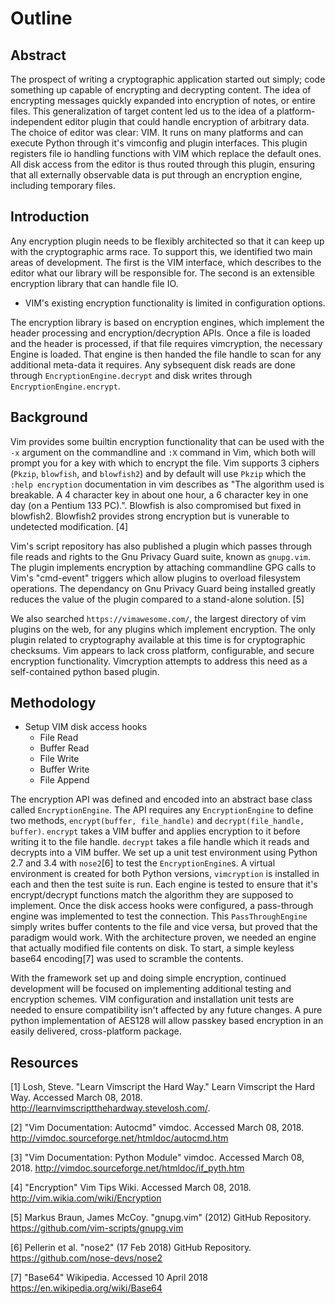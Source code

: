 # Outline

## Abstract
The prospect of writing a cryptographic application started out simply; code something up capable of encrypting and decrypting content.  The idea of encrypting messages quickly expanded into encryption of notes, or entire files.  This generalization of target content led us to the idea of a platform-independent editor plugin that could handle encryption of arbitrary data.  The choice of editor was clear: VIM. It runs on many platforms and can execute Python through it's vimconfig and plugin interfaces.  This plugin registers file io handling functions with VIM which replace the default ones.  All disk access from the editor is thus routed through this plugin, ensuring that all externally observable data is put through an encryption engine, including temporary files.

## Introduction
Any encryption plugin needs to be flexibly architected so that it can keep up with the cryptographic arms race.  To support this, we identified two main areas of development.  The first is the VIM interface, which describes to the editor what our library will be responsible for.  The second is an extensible encryption library that can handle file IO.

- VIM's existing encryption functionality is limited in configuration options.

The encryption library is based on encryption engines, which implement the header processing and encryption/decryption APIs.  Once a file is loaded and the header is processed, if that file requires vimcryption, the necessary Engine is loaded.  That engine is then handed the file handle to scan for any additional meta-data it requires.  Any sybsequent disk reads are done through `EncryptionEngine.decrypt` and disk writes through `EncryptionEngine.encrypt`.

## Background 

Vim provides some builtin encryption functionality that can be used with the `-x` argument on the commandline and `:X` command in Vim, which both will prompt you for a key with which to encrypt the file. Vim supports 3 ciphers (`Pkzip`, `blowfish`, and `blowfish2`) and by default will use `Pkzip` which the `:help encryption` documentation in vim describes as "The algorithm used is breakable. A 4 character key in about one hour, a 6 character key in one day (on a Pentium 133 PC).". Blowfish is also compromised but fixed in blowfish2. Blowfish2 provides strong encryption but is vunerable to undetected modification. [4] 

Vim's script repository has also published a plugin which passes through file reads and rights to the Gnu Privacy Guard suite, known as `gnupg.vim`. The plugin implements encryption by attaching commandline GPG calls to Vim's "cmd-event" triggers which allow plugins to overload filesystem operations. The dependancy on Gnu Privacy Guard being installed greatly reduces the value of the plugin compared to a stand-alone solution. [5]

We also searched `https://vimawesome.com/`, the largest directory of vim plugins on the web, for any plugins which implement encryption. The only plugin related to cryptography available at this time is for cryptographic checksums. Vim appears to lack cross platform, configurable, and secure encryption functionality. Vimcryption attempts to address this need as a self-contained python based plugin. 


## Methodology
- Setup VIM disk access hooks
    - File Read
    - Buffer Read
    - File Write
    - Buffer Write
    - File Append

The encryption API was defined and encoded into an abstract base class called `EncryptionEngine`.  The API requires any `EncryptionEngine` to define two methods, `encrypt(buffer, file_handle)` and `decrypt(file_handle, buffer)`.  `encrypt` takes a VIM buffer and applies encryption to it before writing it to the file handle.  `decrypt` takes a file handle which it reads and decrypts into a VIM buffer.  We set up a unit test environment using Python 2.7 and 3.4 with `nose2`[6] to test the `EncryptionEngine`s.  A virtual environment is created for both Python versions, `vimcryption` is installed in each and then the test suite is run.  Each engine is tested to ensure that it's encrypt/decrypt functions match the algorithm they are supposed to implement.  Once the disk access hooks were configured, a pass-through engine was implemented to test the connection.  This `PassThroughEngine` simply writes buffer contents to the file and vice versa, but proved that the paradigm would work.  With the architecture proven, we needed an engine that actually modified file contents on disk.  To start, a simple keyless base64 encoding[7] was used to scramble the contents.

With the framework set up and doing simple encryption, continued development will be focused on implementing additional testing and encryption schemes.  VIM configuration and installation unit tests are needed to ensure compatibility isn't affected by any future changes.  A pure python implementation of AES128 will allow passkey based encryption in an easily delivered, cross-platform package.

## Resources

[1] Losh, Steve. "Learn Vimscript the Hard Way." Learn Vimscript the Hard Way. Accessed March 08, 2018.
http://learnvimscriptthehardway.stevelosh.com/.

[2] "Vim Documentation: Autocmd" vimdoc. Accessed March 08, 2018. 
http://vimdoc.sourceforge.net/htmldoc/autocmd.htm 

[3] "Vim Documentation: Python Module" vimdoc. Accessed March 08, 2018. 
http://vimdoc.sourceforge.net/htmldoc/if_pyth.htm 

[4] "Encryption" Vim Tips Wiki. Accessed March 08, 2018.
http://vim.wikia.com/wiki/Encryption

[5] Markus Braun, James McCoy. "gnupg.vim" (2012) GitHub Repository.
https://github.com/vim-scripts/gnupg.vim

[6] Pellerin et al. "nose2" (17 Feb 2018) GitHub Repository.
https://github.com/nose-devs/nose2

[7] "Base64" Wikipedia. Accessed 10 April 2018
https://en.wikipedia.org/wiki/Base64
